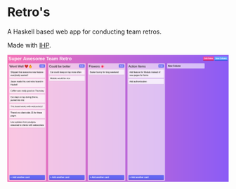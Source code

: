 # Retro's

A Haskell based web app for conducting team retros.

Made with [IHP](https://github.com/digitallyinduced/ihp).

![app screenshot](./screenshot.png)